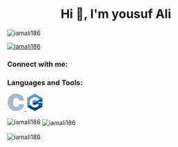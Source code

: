 <h1 align="center">Hi 👋, I'm yousuf Ali</h1>
<p align="left"> <img src="https://komarev.com/ghpvc/?username=iamali186&label=Profile%20views&color=0e75b6&style=flat" alt="iamali186" /> </p>

<p align="left"> <a href="https://github.com/ryo-ma/github-profile-trophy"><img src="https://github-profile-trophy.vercel.app/?username=iamali186" alt="iamali186" /></a> </p>

<h3 align="left">Connect with me:</h3>
<p align="left">
</p>

<h3 align="left">Languages and Tools:</h3>
<p align="left"> <a href="https://www.cprogramming.com/" target="_blank" rel="noreferrer"> <img src="https://raw.githubusercontent.com/devicons/devicon/master/icons/c/c-original.svg" alt="c" width="40" height="40"/> </a> <a href="https://www.w3schools.com/cpp/" target="_blank" rel="noreferrer"> <img src="https://raw.githubusercontent.com/devicons/devicon/master/icons/cplusplus/cplusplus-original.svg" alt="cplusplus" width="40" height="40"/> </a> </p>

<p><img align="left" src="https://github-readme-stats.vercel.app/api/top-langs?username=iamali186&show_icons=true&locale=en&layout=compact" alt="iamali186" /></p>

<p>&nbsp;<img align="center" src="https://github-readme-stats.vercel.app/api?username=iamali186&show_icons=true&locale=en" alt="iamali186" /></p>

<p><img align="center" src="https://github-readme-streak-stats.herokuapp.com/?user=iamali186&" alt="iamali186" /></p>

